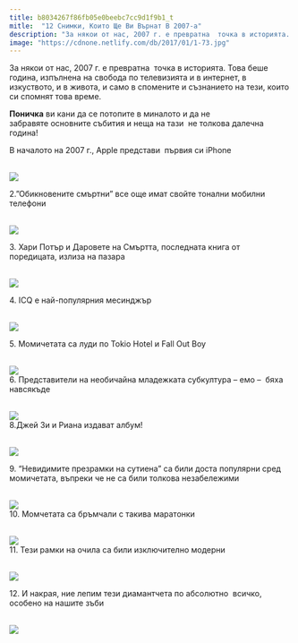```yaml
---
title: b8034267f86fb05e0beebc7cc9d1f9b1_t
mitle:  "12 Снимки, Които Ще Ви Върнат В 2007-а"
description: "За някои от нас, 2007 г. е превратна  точка в историята. Това беше година, изпълнена на свобода по телевизията и в интернет, в изкуството, и в живота, и само в спомените и"
image: "https://cdnone.netlify.com/db/2017/01/1-73.jpg"
---
```


 <p>За някои от нас, 2007 г. е превратна  точка в историята. Това беше година, изпълнена на свобода по телевизията и в интернет, в изкуството, и в живота, и само в спомените и съзнанието на тези, които си спомнят това време.</p>      <p><strong>Поничка</strong> ви кани да се потопите в миналото и да не забравяте основните събития и неща на тази  не толкова далечна година!</p> <p>В началото на 2007 г., Apple представи  първия си iPhone</p> <p> <br/><img src="https://cdnone.netlify.com/db/2017/01/1-73.jpg"/><br/></p>      <p> 2.”Обикновените смъртни” все още имат свойте тонални мобилни телефони</p> <p> <br/><img src="https://cdnone.netlify.com/db/2017/01/2-69.jpg"/><br/></p> <p> 3. Хари Потър и Даровете на Смъртта, последната книга от поредицата, излиза на пазара</p> <p> <br/><img src="https://cdnone.netlify.com/db/2017/01/3-69.jpg"/><br/></p>      <p>4. ICQ е най-популярния месинджър</p> <p> <br/><img src="https://cdnone.netlify.com/db/2017/01/Screen-Shot-2017-01-17-at-7.15.38-PM.png"/></p> <p> 5. Момичетата са луди по Tokio Hotel и Fall Out Boy</p> <p> <br/><img src="https://cdnone.netlify.com/db/2017/01/5-65.jpg"/><br/> 6. Представители на необичайна младежката субкултура – емо –  бяха навсякъде</p> <p> <br/><img src="https://cdnone.netlify.com/db/2017/01/6-63.jpg"/><br/> 8.Джей Зи и Риана издават албум!</p> <p> <br/><img src="https://cdnone.netlify.com/db/2017/01/7-63.jpg"/><br/></p>      <p> 9. “Невидимите презрамки на сутиена” са били доста популярни сред момичетата, въпреки че не са били толкова незабележими</p> <p> <br/><img src="https://cdnone.netlify.com/db/2017/01/8-57.jpg"/><br/> 10. Момчетата са бръмчали с такива маратонки</p> <p> <br/><img src="https://cdnone.netlify.com/db/2017/01/9-53.jpg"/><br/> 11. Тези рамки на очила са били изключително модерни</p> <p> <br/><img src="https://cdnone.netlify.com/db/2017/01/10-53.jpg"/><br/></p>      <p> 12. И накрая, ние лепим тези диамантчета по абсолютно  всичко, особено на нашите зъби</p> <p> <br/><img src="https://cdnone.netlify.com/db/2017/01/11-43.jpg"/><br/></p>       